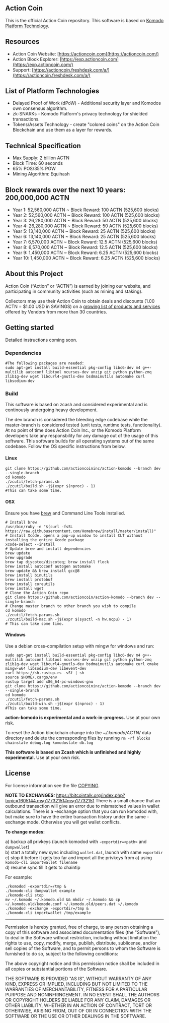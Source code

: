 ## Action Coin

This is the official Action Coin repository.  This software is based on [Komodo Platform Technology](https://komodoplatform.com/).

## Resources

- Action Coin Website: [https://actioncoin.com](https://actioncoin.com/)
- Action Block Explorer: [https://exp.actioncoin.com](https://exp.actioncoin.com/)
- Support: [https://actioncoin.freshdesk.com/a/](https://actioncoin.freshdesk.com/a/)

## List of Platform Technologies

- Delayed Proof of Work (dPoW) - Additional security layer and Komodos own consensus algorithm. 
- zk-SNARKs - Komodo Platform's privacy technology for shielded transactions.  
- Tokens/Assets Technology - create "colored coins" on the Action Coin Blockchain and use them as a layer for rewards.

## Technical Specification

- Max Supply: 2 billion ACTN
- Block Time: 60 seconds
- 65% POS/35% POW
- Mining Algorithm: Equihash

## Block rewards over the next 10 years: 200,000,000 ACTN

- Year 1: 52,560,000 ACTN ~ Block Reward: 100 ACTN (525,600 blocks)
- Year 2: 52,560,000 ACTN ~ Block Reward: 100 ACTN (525,600 blocks)
- Year 3: 26,280,000 ACTN ~ Block Reward: 50 ACTN (525,600 blocks)
- Year 4: 26,280,000 ACTN ~ Block Reward: 50 ACTN (525,600 blocks)
- Year 5: 13,140,000 ACTN ~ Block Reward: 25 ACTN (525,600 blocks)
- Year 6: 13,140,000 ACTN ~ Block Reward: 25 ACTN (525,600 blocks)
- Year 7: 6,570,000 ACTN ~ Block Reward: 12.5 ACTN (525,600 blocks)
- Year 8: 6,570,000 ACTN ~ Block Reward: 12.5 ACTN (525,600 blocks)
- Year 9: 1,450,000 ACTN ~ Block Reward: 6.25 ACTN (525,600 blocks)
- Year 10: 1,450,000 ACTN ~ Block Reward: 6.25 ACTN (525,600 blocks)

## About this Project

Action Coin (“Action” or “ACTN”) is earned by joining our website, and participating in community activities (such as mining and staking).

Collectors may use their Action Coin to obtain deals and discounts (1.00 ACTN = $1.00 USD in SAVINGS) on a [growing list of products and services](https://actioncoin.com/rewards) offered by Vendors from more than 30 countries.

## Getting started

Detailed instructions coming soon.

### Dependencies

```shell
#The following packages are needed:
sudo apt-get install build-essential pkg-config libc6-dev m4 g++-multilib autoconf libtool ncurses-dev unzip git python python-zmq zlib1g-dev wget libcurl4-gnutls-dev bsdmainutils automake curl libsodium-dev
```

### Build

This software is based on zcash and considered experimental and is continously undergoing heavy development.

The dev branch is considered the bleeding edge codebase while the master-branch is considered tested (unit tests, runtime tests, functionality). At no point of time does Action Coin Inc., or the Komodo Platform developers take any responsbility for any damage out of the usage of this software. 
This software builds for all operating systems out of the same codebase. Follow the OS specific instructions from below.

#### Linux

```shell
git clone https://github.com/actioncoininc/action-komodo --branch dev --single-branch
cd komodo
./zcutil/fetch-params.sh
./zcutil/build.sh -j$(expr $(nproc) - 1)
#This can take some time.
```

#### OSX

Ensure you have [brew](https://brew.sh) and Command Line Tools installed.
```shell
# Install brew
/usr/bin/ruby -e "$(curl -fsSL https://raw.githubusercontent.com/Homebrew/install/master/install)"
# Install Xcode, opens a pop-up window to install CLT without installing the entire Xcode package
xcode-select --install 
# Update brew and install dependencies
brew update
brew upgrade
brew tap discoteq/discoteq; brew install flock
brew install autoconf autogen automake
brew update && brew install gcc@8
brew install binutils
brew install protobuf
brew install coreutils
brew install wget
# Clone the Action Coin repo
git clone https://github.com/actioncoin/action-komodo --branch dev --single-branch
# Change master branch to other branch you wish to compile
cd komodo
./zcutil/fetch-params.sh
./zcutil/build-mac.sh -j$(expr $(sysctl -n hw.ncpu) - 1)
# This can take some time.
```

#### Windows

Use a debian cross-compilation setup with mingw for windows and run:
```shell
sudo apt-get install build-essential pkg-config libc6-dev m4 g++-multilib autoconf libtool ncurses-dev unzip git python python-zmq zlib1g-dev wget libcurl4-gnutls-dev bsdmainutils automake curl cmake mingw-w64 libsodium-dev libevent-dev
curl https://sh.rustup.rs -sSf | sh
source $HOME/.cargo/env
rustup target add x86_64-pc-windows-gnu
git clone https://github.com/actioncoininc/action-komodo --branch dev --single-branch
cd komodo
./zcutil/fetch-params.sh
./zcutil/build-win.sh -j$(expr $(nproc) - 1)
#This can take some time.
```
**action-komodo is experimental and a work-in-progress.** Use at your own risk.

To reset the Action blockchain change into the *~/.komodo/ACTN/* data directory and delete the corresponding files by running `rm -rf blocks chainstate debug.log komodostate db.log`


**This software is based on Zcash which is unfinished and highly experimental.** Use at your own risk.

License
-------
For license information see the file [COPYING](COPYING).

**NOTE TO EXCHANGES:**
https://bitcointalk.org/index.php?topic=1605144.msg17732151#msg17732151
There is a small chance that an outbound transaction will give an error due to mismatched values in wallet calculations. There is a -exchange option that you can run komodod with, but make sure to have the entire transaction history under the same -exchange mode. Otherwise you will get wallet conflicts.

**To change modes:**

a) backup all privkeys (launch komodod with `-exportdir=<path>` and `dumpwallet`)  
b) start a totally new sync including `wallet.dat`, launch with same `exportdir`  
c) stop it before it gets too far and import all the privkeys from a) using `komodo-cli importwallet filename`  
d) resume sync till it gets to chaintip  

For example:
```shell
./komodod -exportdir=/tmp &
./komodo-cli dumpwallet example
./komodo-cli stop
mv ~/.komodo ~/.komodo.old && mkdir ~/.komodo && cp ~/.komodo.old/komodo.conf ~/.komodo.old/peers.dat ~/.komodo
./komodod -exchange -exportdir=/tmp &
./komodo-cli importwallet /tmp/example
```
---


Permission is hereby granted, free of charge, to any person obtaining a copy of this software and associated documentation files (the "Software"), to deal in the Software without restriction, including without limitation the rights to use, copy, modify, merge, publish, distribute, sublicense, and/or sell copies of the Software, and to permit persons to whom the Software is furnished to do so, subject to the following conditions:

The above copyright notice and this permission notice shall be included in all copies or substantial portions of the Software.

THE SOFTWARE IS PROVIDED "AS IS", WITHOUT WARRANTY OF ANY KIND, EXPRESS OR IMPLIED, INCLUDING BUT NOT LIMITED TO THE WARRANTIES OF MERCHANTABILITY, FITNESS FOR A PARTICULAR PURPOSE AND NONINFRINGEMENT. IN NO EVENT SHALL THE AUTHORS OR COPYRIGHT HOLDERS BE LIABLE FOR ANY CLAIM, DAMAGES OR OTHER LIABILITY, WHETHER IN AN ACTION OF CONTRACT, TORT OR OTHERWISE, ARISING FROM, OUT OF OR IN CONNECTION WITH THE SOFTWARE OR THE USE OR OTHER DEALINGS IN THE SOFTWARE.
